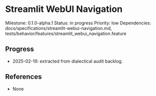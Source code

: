 # Streamlit WebUI Navigation
Milestone: 0.1.0-alpha.1
Status: in progress
Priority: low
Dependencies: docs/specifications/streamlit-webui-navigation.md, tests/behavior/features/streamlit_webui_navigation.feature

## Progress
- 2025-02-19: extracted from dialectical audit backlog.

## References
- None
